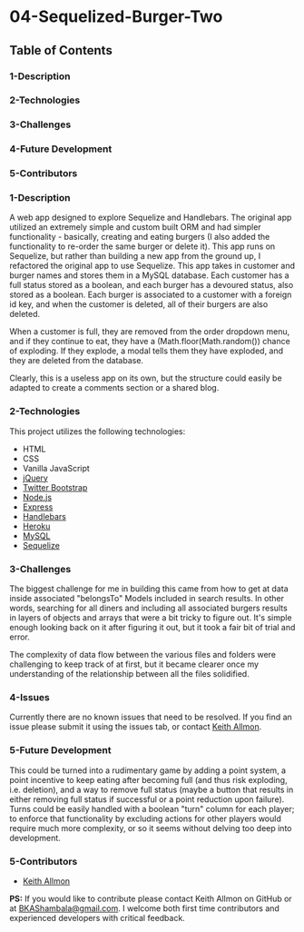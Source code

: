 # 04-Sequelized-Burger-Two

## Table of Contents

### 1-Description
### 2-Technologies
### 3-Challenges
### 4-Future Development
### 5-Contributors

### 1-Description
A web app designed to explore Sequelize and Handlebars. The original app utilized an extremely simple and custom built ORM and had simpler functionality - basically, creating and eating burgers (I also added the functionality to re-order the same burger or delete it). This app runs on Sequelize, but rather than building a new app from the ground up, I refactored the original app to use Sequelize. This app takes in customer and burger names and stores them in a MySQL database. Each customer has a full status stored as a boolean, and each burger has a devoured status, also stored as a boolean. Each burger is associated to a customer with a foreign id key, and when the customer is deleted, all of their burgers are also deleted.

When a customer is full, they are removed from the order dropdown menu, and if they continue to eat, they have a (Math.floor(Math.random()) chance of exploding. If they explode, a modal tells them they have exploded, and they are deleted from the database.

Clearly, this is a useless app on its own, but the structure could easily be adapted to create a comments section or a shared blog.

### 2-Technologies
This project utilizes the following technologies:
- HTML
- CSS
- Vanilla JavaScript
- [jQuery](https://jquery.com/)
- [Twitter Bootstrap](https://getbootstrap.com/)
- [Node.js](https://nodejs.org/en/)
- [Express](https://expressjs.com/)
- [Handlebars](https://handlebarsjs.com/)
- [Heroku](https://www.heroku.com/)
- [MySQL](https://www.mysql.com/)
- [Sequelize](http://docs.sequelizejs.com/)

### 3-Challenges
  The biggest challenge for me in building this came from how to get at data inside associated "belongsTo" Models included in search results. In other words, searching for all diners and including all associated burgers results in layers of objects and arrays that were a bit tricky to figure out. It's simple enough looking back on it after figuring it out, but it took a fair bit of trial and error.

  The complexity of data flow between the various files and folders were challenging to keep track of at first, but it became clearer once my understanding of the relationship between all the files solidified.

### 4-Issues
  Currently there are no known issues that need to be resolved. If you find an issue please submit it using the issues tab, or contact [Keith Allmon](https://github.com/Strangebrewer/).

### 5-Future Development
  This could be turned into a rudimentary game by adding a point system, a point incentive to keep eating after becoming full (and thus risk exploding, i.e. deletion), and a way to remove full status (maybe a button that results in either removing full status if successful or a point reduction upon failure). Turns could be easily handled with a boolean "turn" column for each player; to enforce that functionality by excluding actions for other players would require much more complexity, or so it seems without delving too deep into development.

### 5-Contributors
- [Keith Allmon](https://github.com/Strangebrewer/)

**PS:** If you would like to contribute please contact Keith Allmon on GitHub or at BKAShambala@gmail.com. I welcome both first time contributors and experienced developers with critical feedback. 